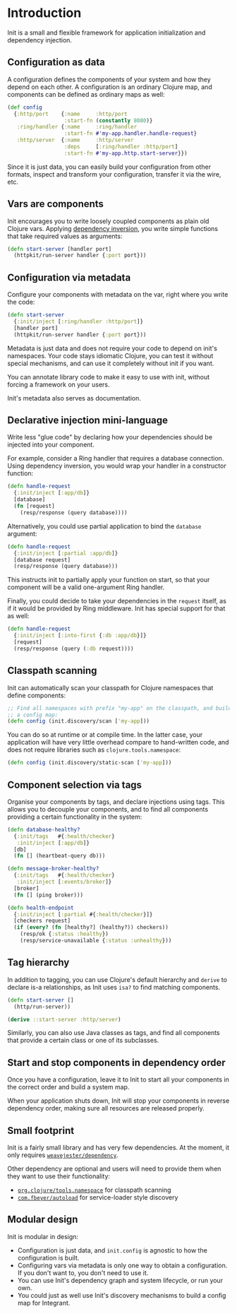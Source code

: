 # Introduction

Init is a small and flexible framework for application initialization and
dependency injection.

## Configuration as data

A configuration defines the components of your system and how they depend
on each other.  A configuration is an ordinary Clojure map, and components
can be defined as ordinary maps as well:

```clojure
(def config
  {:http/port    {:name     :http/port
                  :start-fn (constantly 8080)}
   :ring/handler {:name     :ring/handler
                  :start-fn #'my-app.handler.handle-request}
   :http/server  {:name     :http/server
                  :deps     [:ring/handler :http/port]
                  :start-fn #'my-app.http.start-server}})
```

Since it is just data, you can easily build your configuration from other
formats, inspect and transform your configuration, transfer it via the wire,
etc.

## Vars are components

Init encourages you to write loosely coupled components as plain old Clojure
vars.  Applying [dependency inversion](./dependency-inversion.md), you
write simple functions that take required values as arguments:

```clojure
(defn start-server [handler port]
  (httpkit/run-server handler {:port port}))
```

## Configuration via metadata

Configure your components with metadata on the var, right where you write the
code:

```clojure
(defn start-server
  {:init/inject [:ring/handler :http/port]}
  [handler port]
  (httpkit/run-server handler {:port port}))
```

Metadata is just data and does not require your code to depend on
init's namespaces.  Your code stays idiomatic Clojure, you can test it without
special mechanisms, and can use it completely without init if you want.

You can annotate library code to make it easy to use with init, without forcing
a framework on your users.

Init's metadata also serves as documentation.

## Declarative injection mini-language

Write less "glue code" by declaring how your dependencies should be injected
into your component.

For example, consider a Ring handler that requires a database connection.
Using dependency inversion, you would wrap your handler in a constructor
function:

```clojure
(defn handle-request
  {:init/inject [:app/db]}
  [database]
  (fn [request]
    (resp/response (query database))))
```

Alternatively, you could use partial application to bind the `database`
argument:

```clojure
(defn handle-request
  {:init/inject [:partial :app/db]}
  [database request]
  (resp/response (query database)))
```

This instructs init to partially apply your function on start, so that your
component will be a valid one-argument Ring handler.

Finally, you could decide to take your dependencies in the `request` itself,
as if it would be provided by Ring middleware.  Init has special support for
that as well:

```clojure
(defn handle-request
  {:init/inject [:into-first {:db :app/db}]}
  [request]
  (resp/response (query (:db request))))
```

## Classpath scanning

Init can automatically scan your classpath for Clojure namespaces that
define components:

```clojure
;; Find all namespaces with prefix "my-app" on the classpath, and build
;; a config map:
(defn config (init.discovery/scan ['my-app]))
```

You can do so at runtime or at compile time.  In the latter case, your
application will have very little overhead compare to hand-written code,
and does not require libraries such as `clojure.tools.namespace`:

```clojure
(defn config (init.discovery/static-scan ['my-app]))
```

## Component selection via tags

Organise your components by tags, and declare injections using tags.  This
allows you to decouple your components, and to find all components providing
a certain functionality in the system:

```clojure
(defn database-healthy?
  {:init/tags   #{:health/checker}
   :init/inject [:app/db]}
  [db]
  (fn [] (heartbeat-query db)))

(defn message-broker-healthy?
  {:init/tags   #{:health/checker}
   :init/inject [:events/broker]}
  [broker]
  (fn [] (ping broker)))

(defn health-endpoint
  {:init/inject [:partial #{:health/checker}]}
  [checkers request]
  (if (every? (fn [healthy?] (healthy?)) checkers))
    (resp/ok {:status :healthy})
    (resp/service-unavailable {:status :unhealthy}))
```

## Tag hierarchy

In addition to tagging, you can use Clojure's default hierarchy and `derive`
to declare is-a relationships, as Init uses `isa?` to find matching
components.

```clojure
(defn start-server []
  (http/run-server))

(derive ::start-server :http/server)
```

Similarly, you can also use Java classes as tags, and find all components that
provide a certain class or one of its subclasses.

## Start and stop components in dependency order

Once you have a configuration, leave it to Init to start all your components in
the correct order and build a system map.

When your application shuts down, Init will stop your components in reverse
dependency order, making sure all resources are released properly.

## Small footprint

Init is a fairly small library and has very few dependencies.  At the moment,
it only requires [`weavejester/dependency`][dependency-lib].

Other dependency are optional and users will need to provide them when they
want to use their functionality:

* [`org.clojure/tools.namespace`][tools-ns] for classpath scanning
* [`com.fbeyer/autoload`][autoload] for service-loader style discovery

## Modular design

Init is modular in design:

* Configuration is just data, and `init.config` is agnostic to how the
  configuration is built.
* Configuring vars via metadata is only one way to obtain a configuration.
  If you don't want to, you don't need to use it.
* You can use Init's dependency graph and system lifecycle, or run your own.
* You could just as well use Init's discovery mechanisms to build a config map
  for Integrant.

[autoload]: https://github.com/ferdinand-beyer/autoload
[dependency-lib]: https://github.com/weavejester/dependency
[tools-ns]: https://github.com/clojure/tools.namespace
